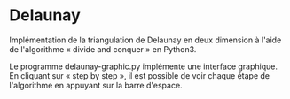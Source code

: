 # Delaunay
Implémentation de la triangulation de Delaunay en deux dimension à l'aide de l'algorithme « divide and conquer » en Python3.

Le programme delaunay-graphic.py implémente une interface graphique. En cliquant sur « step by step », il est possible de voir chaque étape de l'algorithme en appuyant sur la barre d'espace.
